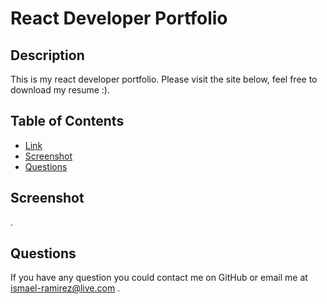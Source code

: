 # React Developer Portfolio

## Description
This is my react developer portfolio. Please visit the site below, feel free to download my resume :).
## Table of Contents
* [Link](#link)
* [Screenshot](#Scrrenshot)
* [Questions](#questions)



## Screenshot



.

## Questions
If you have any question you could contact me on GitHub or email me at ismael-ramirez@live.com .



